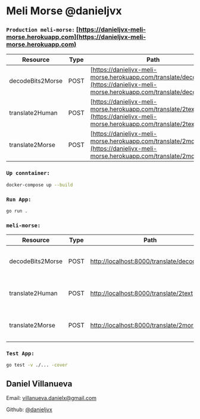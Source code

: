 # Meli Morse @danieljvx

### `Production meli-morse:` [https://danieljvx-meli-morse.herokuapp.com](https://danieljvx-meli-morse.herokuapp.com)
| Resource | Type | Path | Body |
| ------ | ------ | ------ | ------ |
| decodeBits2Morse | POST | [https://danieljvx-meli-morse.herokuapp.com/translate/decodeBits](https://danieljvx-meli-morse.herokuapp.com/translate/decodeBits) | { "text": "string" } |
| translate2Human | POST | [https://danieljvx-meli-morse.herokuapp.com/translate/2text](https://danieljvx-meli-morse.herokuapp.com/translate/2text) | { "text": "string" } |
| translate2Morse | POST | [https://danieljvx-meli-morse.herokuapp.com/translate/2morse](https://danieljvx-meli-morse.herokuapp.com/translate/2morse) | { "text": "string" } |


### `Up conntainer:`
```bash
docker-compose up --build
```

### `Run App:`
```bash
go run .
```
### `meli-morse:`
| Resource | Type | Path | Body |
| ------ | ------ | ------ | ------ |
| decodeBits2Morse | POST | [http://localhost:8000/translate/decodeBits](http://localhost:8000/translate/decodeBits) | { "text": "string" } |
| translate2Human | POST | [http://localhost:8000/translate/2text](http://localhost:8000/translate/2text) | { "text": "string" } |
| translate2Morse | POST | [http://localhost:8000/translate/2morse](http://localhost:8000/translate/2morse) | { "text": "string" } |

### `Test App:`
```bash
go test -v ./... -cover
```

## Daniel Villanueva

Email: [villanueva.danielx@gmail.com](mail://villanueva.danielx@gmail.com)

Github: [@danieljvx](https://github.com/danieljvx)

